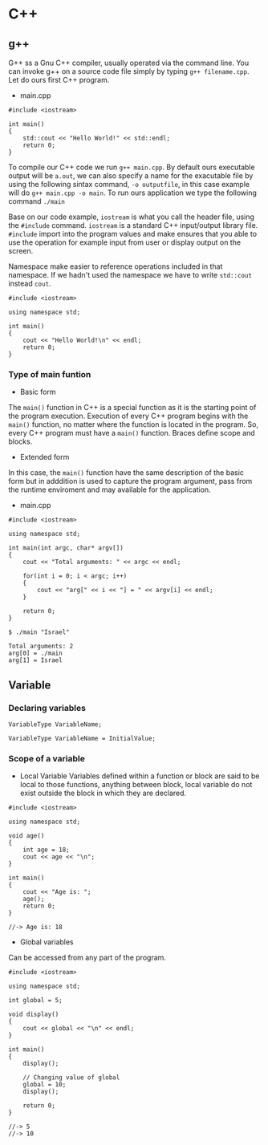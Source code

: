 # C++

## g++

G++ ss a Gnu C++ compiler, usually operated via the command line. You can invoke g++ on a source code file simply by typing `g++ filename.cpp`. Let do ours first C++ program.

* main.cpp

```
#include <iostream>

int main()
{
    std::cout << "Hello World!" << std::endl;
    return 0;
}
```

To compile our C++ code we run `g++ main.cpp`. By default ours executable output will be `a.out`, we can also specify a name for the exacutable file by using the following sintax command, `-o outputfile`, in this case example will do `g++ main.cpp -o main`. To run ours application we type the following command `./main`

Base on our code example, `iostream` is what you call the header file, using the `#include` command. `iostream` is a standard C++ input/output library file. `#include` import into the program values and make ensures that you able to use the operation for example input from user or display output on the screen. 

Namespace make easier to reference operations included in that namespace. If we hadn't used the namespace we have to write `std::cout` instead `cout`.

```
#include <iostream>

using namespace std;

int main() 
{
    cout << "Hello World!\n" << endl;
    return 0;
}
```

### Type of main funtion

* Basic form

The `main()` function in C++ is a special function as it is the starting point of the program execution. Execution of every C++ program begins with the `main()` function, no matter where the function is located in the program. So, every C++ program must have a `main()` function. Braces define scope and blocks.

* Extended form

In this case, the `main()` function have the same description of the basic form but in adddition is used to capture the program argument, pass from the runtime enviroment and may available for the application.

* main.cpp 

```
#include <iostream>

using namespace std;

int main(int argc, char* argv[]) 
{
    cout << "Total arguments: " << argc << endl;

    for(int i = 0; i < argc; i++)
    {
        cout << "arg[" << i << "] = " << argv[i] << endl;
    }

    return 0;
}
```

```
$ ./main "Israel"

Total arguments: 2
arg[0] = ./main
arg[1] = Israel
```

## Variable

### Declaring variables

```
VariableType VariableName;

VariableType VariableName = InitialValue;
```

### Scope of a variable

* Local Variable
Variables defined within a function or block are said to be local to those functions, anything between block, local variable do not exist outside the block in which they are declared.

```
#include <iostream>

using namespace std;

void age()
{
    int age = 18;
    cout << age << "\n";
}

int main() 
{
    cout << "Age is: ";
    age();
    return 0;
}

//-> Age is: 18
```

* Global variables

Can be accessed from any part of the program.

```
#include <iostream>

using namespace std;

int global = 5;

void display()
{
    cout << global << "\n" << endl;
}

int main() 
{
    display();

    // Changing value of global
    global = 10;
    display();

    return 0;
}

//-> 5
//-> 10
```
